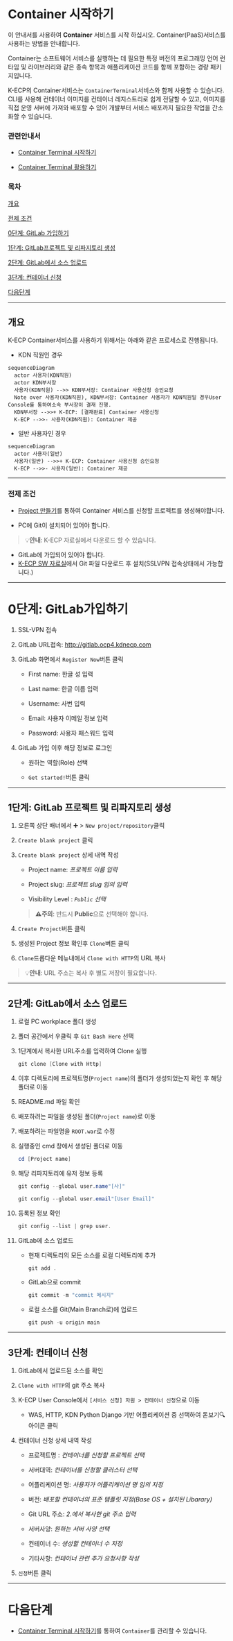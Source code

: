[문서 최종 수정일자]:#23.06.01

[문서 최종 수정자]:#신승규

# Container 시작하기

이 안내서를 사용하여 **Container** 서비스를 시작 하십시오. Container(PaaS)서비스를 사용하는 방법을 안내합니다.

Container는 소프트웨어 서비스를 실행하는 데 필요한 특정 버전의 프로그래밍 언어 런타임 및 라이브러리와 같은 종속 항목과 애플리케이션 코드를 함께 포함하는 경량 패키지입니다.

K-ECP의 Container서비스는 `ContainerTerminal`서비스와 함께 사용할 수 있습니다. CLI를 사용해 컨테이너 이미지를 컨테이너 레지스트리로 쉽게 전달할 수 있고, 이미지를 직접 운영 서버에 가져와 배포할 수 있어 개발부터 서비스 배포까지 필요한 작업을 간소화할 수 있습니다.

### 관련안내서

- [Container Terminal 시작하기](./ContainerTerminal_started.md)

- [Container Terminal 활용하기](./ContainerTerminal_use.md)

### 목차

[개요](#abstract)

[전제 조건](#precondition)

[0단계: GitLab 가입하기](#step0)

[1단계: GitLab프로젝트 및 리파지토리 생성](#step1)

[2단계: GitLab에서 소스 업로드](#step2)

[3단계: 컨테이너 신청](#step3)

[다음단계](#nextstep)

---

<span id= "abstract"/>

## 개요

K-ECP Container서비스를 사용하기 위해서는 아래와 같은 프로세스로 진행됩니다.

* KDN 직원인 경우

```mermaid
sequenceDiagram
  actor 사용자(KDN직원)
  actor KDN부서장
  사용자(KDN직원) -->> KDN부서장: Container 사용신청 승인요청
  Note over 사용자(KDN직원), KDN부서장: Container 사용자가 KDN직원일 경우User Console를 통하여소속 부서장이 결재 진행.
  KDN부서장 -->>+ K-ECP: [결재완료] Container 사용신청
  K-ECP -->>- 사용자(KDN직원): Container 제공
```

* 일반 사용자인 경우

```mermaid
sequenceDiagram
  actor 사용자(일반)
  사용자(일반) -->>+ K-ECP: Container 사용신청 승인요청
  K-ECP -->>- 사용자(일반): Container 제공
```

---

<span id= "prediction"/>

### 전제 조건

- [Project 만들기](./Project.md)를 통하여 Container 서비스를 신청할 프로젝트를 생성해야합니다.

- PC에 Git이 설치되어 있어야 합니다.

> :bulb:**안내**: K-ECP 자료실에서 다운로드 할 수 있습니다.

- GitLab에 가입되어 있어야 합니다.
- [K-ECP SW 자료실](./http://10.100.11.114/k-ecp/software)에서 Git 파일 다운로드 후 설치(SSLVPN 접속상태에서 가능합니다.)

---

<span id= "step0"/>

# 0단계: GitLab가입하기

1. SSL-VPN 접속

2. GitLab URL접속: http://gitlab.ocp4.kdnecp.com

3. GitLab 화면에서 `Register Now`버튼 클릭
   
   * First name: 한글 성 입력
   
   * Last name: 한글 이름 입력
   
   * Username: 사번 입력
   
   * Email: 사용자 이메일 정보 입력
   
   * Password: 사용자 패스워드 입력

4. GitLab 가입 이후 해당 정보로 로그인
   
   * 원하는 역할(Role) 선택
   
   * `Get started!`버튼 클릭

---

## 1단계: GitLab 프로젝트 및 리파지토리 생성

1. 오른쪽 상단 배너에서 :heavy_plus_sign: > `New project/repository`클릭

2. `Create blank project` 클릭

3. `Create blank project` 상세 내역 작성
   
   * Project name: *프로젝트 이름 입력*
   
   * Project slug: *프로젝트 slug 임의 입력*
   
   * Visibility Level : *`Public` 선택*
   
   > :warning:**주의**: 반드시 **Public**으로 선택해야 합니다.

4. `Create Project`버튼 클릭

5. 생성된 Project 정보 확인후 `Clone`버튼 클릭

6. `Clone`드롭다운 메뉴내에서 `Clone with HTTP`의 URL 복사

> :bulb:**안내**: URL 주소는 복사 후 별도 저장이 필요합니다.

---

## 2단계: GitLab에서 소스 업로드

1. 로컬 PC workplace 폴더 생성

2. 폴더 공간에서 우클릭 후 `Git Bash Here` 선택

3. 1단계에서 복사한 URL주소를 입력하여 Clone 실행
   
   ```powershell
   git clone [Clone with Http]
   ```

4. 이후 디렉토리에 프로젝트명(`Project name`)의 폴더가 생성되었는지 확인 후 해당 폴더로 이동

5. README.md 파일 확인

6. 배포하려는 파일을 생성된 폴더(`Project name`)로 이동

7. 배포하려는 파일명을 `ROOT.war`로 수정

8. 실행중인 cmd 창에서 생성된 폴더로 이동
   
   ```powershell
   cd [Project name]
   ```

9. 해당 리파지토리에 유저 정보 등록
   
   ```powershell
   git config --global user.name"[사]"
   ```
   
   ```powershell
   git config --global user.email"[User Email]"
   ```

10. 등록된 정보 확인
    
    ```powershell
    git config --list | grep user.
    ```

11. GitLab에 소스 업로드
    
    * 현재 디렉토리의 모든 소스를 로컬 디렉토리에 추가
      
      ```powershell
      git add .
      ```
    
    * GitLab으로 commit
      
      ```powershell
      git commit -m "commit 메시지"
      ```
    
    * 로컬 소스를 Git(Main Branch로)에 업로드
      
      ```powershell
      git push -u origin main
      ```

---

## 3단계: 컨테이너 신청

1. GitLab에서 업로드된 소스를 확인

2. `Clone with HTTP`의 git 주소 복사

3. K-ECP User Console에서 `[서비스 신청] 자원 > 컨테이너 신청`으로 이동
   
   * WAS, HTTP, KDN Python Django 기반 어플리케이션 중 선택하여 돋보기:mag:아이콘 클릭

4. 컨테이너 신청 상세 내역 작성
   
   * 프로젝트명 : *컨테이너를 신청할 프로젝트 선택*
   
   * 서버대역: *컨테이너를 신청할 클러스터 선택*
   
   * 어플리케이션 명: *사용자가 어플리케이션 명 임의 지정*
   
   * 버전: *배포할 컨테이너의 표준 템플릿 지정(Base OS + 설치된 Libarary)*
   
   * Git URL 주소: *2.에서 복사한 git 주소 입력*
   
   * 서버사양: *원하는 서버 사양 선택*
   
   * 컨테이너 수: *생성할 컨테이너 수 지정*
   
   * 기타사항: *컨테이너 관련 추가 요청사항 작성*

5. `신청`버튼 클릭

---

<span id="nextstep"/>

</span>

# 다음단계

* [Container Terminal 시작하기](./ContainerTerminal_started.md)를 통하여 `Container`를 관리할 수 있습니다.
